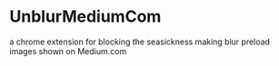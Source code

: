 # UnblurMediumCom
a chrome extension for blocking the seasickness making blur preload images shown on Medium.com
